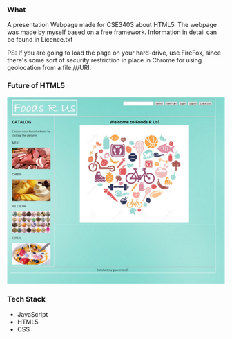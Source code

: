 <html>
<body>

<H3>What</H3>
<p>A presentation Webpage made for CSE3403 about HTML5. The webpage was made by myself based on a free framework. Information in detail can be found in Licence.txt</br>

PS: If you are going to load the page on your hard-drive, use FireFox, since there's some sort of security restriction in place in Chrome for using geolocation from a file:///URI.</p>

<H3>Future of HTML5</H3>
<p><a href="https://github.com/sghgigi/FoodRus/blob/master/FoodRus_Front_Page.png" target="_blank"><img src="https://github.com/sghgigi/FoodRus/blob/master/FoodRus_Front_Page.png" alt="HTML5 image" title="Future of HTML5" style="max-width:100%;"></a></p>

<H3>Tech Stack</H3>
<ul>
<li>JavaScript</li>
<li>HTML5</li>
<li>CSS</li>
</ul>

</body>
</html>




